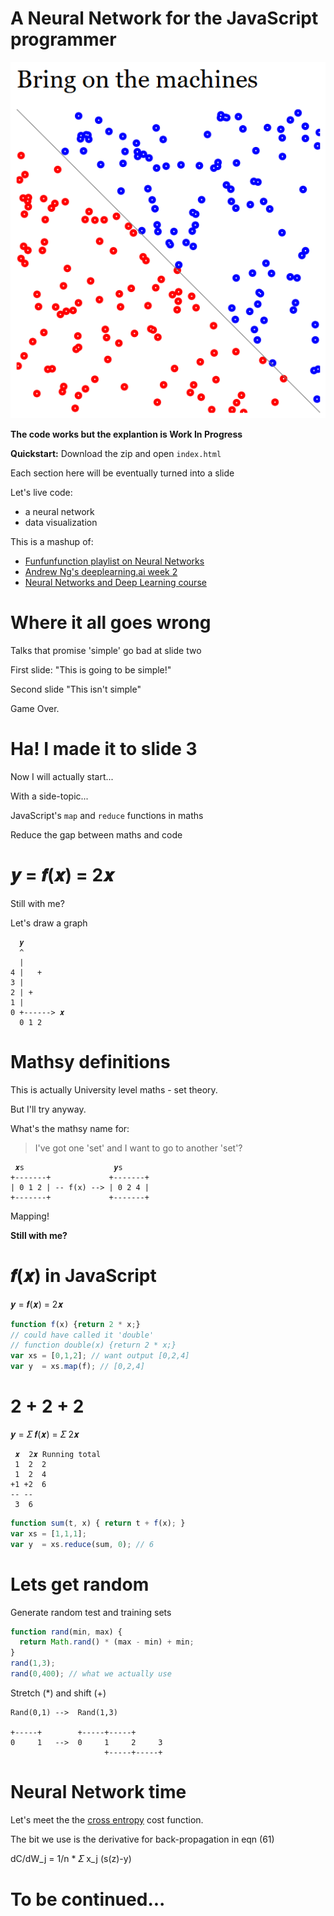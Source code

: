 # A Neural Network for the JavaScript programmer

[![Screenshot](neural-network-screenshot.png)](neural-network-screenshot.png)

**The code works but the explantion is Work In Progress**

**Quickstart:** Download the zip and open `index.html`

Each section here will be eventually turned into a slide

Let's live code:
* a neural network
* data visualization

This is a mashup of:

* [Funfunfunction playlist on Neural Networks](https://www.youtube.com/watch?v=anN2Ey37s-o)
* [Andrew Ng's deeplearning.ai week 2](https://www.coursera.org/learn/neural-networks-deep-learning/)
* [Neural Networks and Deep Learning course](http://neuralnetworksanddeeplearning.com)

# Where it all goes wrong

Talks that promise 'simple' go bad at slide two

First slide: "This is going to be simple!"

Second slide "This isn't simple"

Game Over.

# Ha! I made it to slide 3

Now I will actually start...

With a side-topic...

JavaScript's `map` and `reduce` functions in maths

Reduce the gap between maths and code

# 𝒚 = 𝒇(𝒙) = 2𝒙

Still with me?

Let's draw a graph

      𝒚
      ^
      |
    4 |   +
    3 |
    2 | +
    1 |
    0 +------> 𝒙
      0 1 2

# Mathsy definitions

This is actually University level maths - set theory. 

But I'll try anyway.

What's the mathsy name for:

> I've got one 'set' and I want to go to another 'set'?

     𝒙s                    𝒚s
    +-------+             +-------+
    | 0 1 2 | -- f(x) --> | 0 2 4 |
    +-------+             +-------+

Mapping!

**Still with me?**

# 𝒇(𝒙) in JavaScript

𝒚 = 𝒇(𝒙) = 2𝒙

```javascript
function f(x) {return 2 * x;}
// could have called it 'double'
// function double(x) {return 2 * x;}
var xs = [0,1,2]; // want output [0,2,4]
var y  = xs.map(f); // [0,2,4]
```

# 2 + 2 + 2

𝒚 = 𝛴 𝒇(𝒙) = 𝛴 2𝒙

     𝒙  2𝒙 Running total
     1  2  2
     1  2  4
    +1 +2  6
    -- --
     3  6

```javascript
function sum(t, x) { return t + f(x); }
var xs = [1,1,1];
var y  = xs.reduce(sum, 0); // 6
```

# Lets get random

Generate random test and training sets

```javascript
function rand(min, max) {
  return Math.rand() * (max - min) + min;
}
rand(1,3);
rand(0,400); // what we actually use
```

Stretch (*) and shift (+)

    Rand(0,1) -->  Rand(1,3)

    +-----+        +-----+-----+
    0     1   -->  0     1     2     3
                         +-----+-----+

# Neural Network time

Let's meet the the [cross entropy][1] cost function.

The bit we use is the derivative for back-propagation in eqn (61)

dC/dW_j = 1/n * 𝛴 x_j (s(z)-y)

# To be continued...

[1]: http://neuralnetworksanddeeplearning.com/chap3.html#introducing_the_cross-entropy_cost_function
